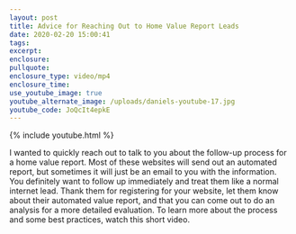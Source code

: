 ```yaml
---
layout: post
title: Advice for Reaching Out to Home Value Report Leads
date: 2020-02-20 15:00:41
tags:
excerpt:
enclosure:
pullquote:
enclosure_type: video/mp4
enclosure_time:
use_youtube_image: true
youtube_alternate_image: /uploads/daniels-youtube-17.jpg
youtube_code: JoQcIt4epkE
---
```


{% include youtube.html %}

I wanted to quickly reach out to talk to you about the follow-up process for a home value report. Most of these websites will send out an automated report, but sometimes it will just be an email to you with the information. You definitely want to follow up immediately and treat them like a normal internet lead. Thank them for registering for your website, let them know about their automated value report, and that you can come out to do an analysis for a more detailed evaluation. To learn more about the process and some best practices, watch this short video.